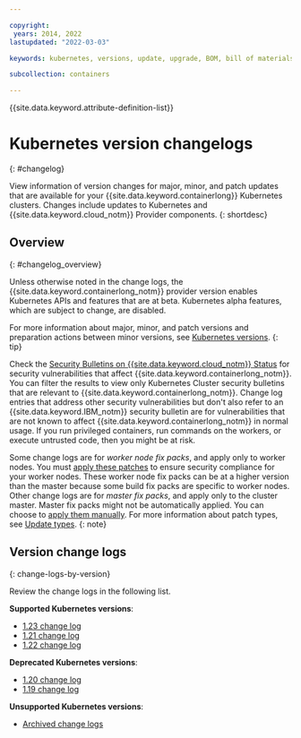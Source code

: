 ```yaml
---

copyright:
 years: 2014, 2022
lastupdated: "2022-03-03"

keywords: kubernetes, versions, update, upgrade, BOM, bill of materials, versions, patch

subcollection: containers

---
```


{{site.data.keyword.attribute-definition-list}}


# Kubernetes version changelogs
{: #changelog}

View information of version changes for major, minor, and patch updates that are available for your {{site.data.keyword.containerlong}} Kubernetes clusters. Changes include updates to Kubernetes and {{site.data.keyword.cloud_notm}} Provider components.
{: shortdesc}

## Overview
{: #changelog_overview}

Unless otherwise noted in the change logs, the {{site.data.keyword.containerlong_notm}} provider version enables Kubernetes APIs and features that are at beta. Kubernetes alpha features, which are subject to change, are disabled.

For more information about major, minor, and patch versions and preparation actions between minor versions, see [Kubernetes versions](/docs/containers?topic=containers-cs_versions).
{: tip}

Check the [Security Bulletins on {{site.data.keyword.cloud_notm}} Status](https://cloud.ibm.com/status?component=containers-kubernetes&selected=security) for security vulnerabilities that affect {{site.data.keyword.containerlong_notm}}. You can filter the results to view only Kubernetes Cluster security bulletins that are relevant to {{site.data.keyword.containerlong_notm}}. Change log entries that address other security vulnerabilities but don't also refer to an {{site.data.keyword.IBM_notm}} security bulletin are for vulnerabilities that are not known to affect {{site.data.keyword.containerlong_notm}} in normal usage. If you run privileged containers, run commands on the workers, or execute untrusted code, then you might be at risk.

Some change logs are for _worker node fix packs_, and apply only to worker nodes. You must [apply these patches](/docs/containers?topic=containers-kubernetes-service-cli#cs_worker_update) to ensure security compliance for your worker nodes. These worker node fix packs can be at a higher version than the master because some build fix packs are specific to worker nodes. Other change logs are for _master fix packs_, and apply only to the cluster master. Master fix packs might not be automatically applied. You can choose to [apply them manually](/docs/containers?topic=containers-kubernetes-service-cli#cs_cluster_update). For more information about patch types, see [Update types](/docs/containers?topic=containers-cs_versions#update_types).
{: note}

## Version change logs
{: change-logs-by-version}

Review the change logs in the following list. 

**Supported Kubernetes versions**:
- [1.23 change log](/docs/containers?topic=containers-changelog_123)
- [1.21 change log](/docs/containers?topic=containers-changelog_121)
- [1.22 change log](/docs/containers?topic=containers-changelog_122)

**Deprecated Kubernetes versions**:
- [1.20 change log](/docs/containers?topic=containers-changelog_120) 
- [1.19 change log](/docs/containers?topic=containers-changelog_119)

**Unsupported Kubernetes versions**: 
- [Archived change logs](/docs/containers?topic=containers-cs_versions#k8s_version_archive)

